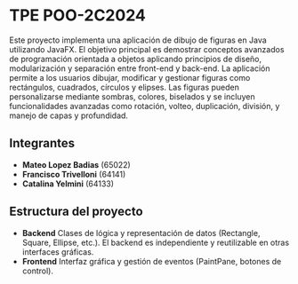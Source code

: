 # TPE POO-2C2024

Este proyecto implementa una aplicación de dibujo de figuras en Java utilizando JavaFX. El objetivo principal es demostrar conceptos avanzados de programación orientada a objetos aplicando principios de diseño, modularización y separación entre front-end y back-end. La aplicación permite a los usuarios dibujar, modificar y gestionar figuras como rectángulos, cuadrados, círculos y elipses. Las figuras pueden personalizarse mediante sombras, colores, biselados y se incluyen funcionalidades avanzadas como rotación, volteo, duplicación, división, y manejo de capas y profundidad.

## Integrantes 
- **Mateo Lopez Badias** (65022)
- **Francisco Trivelloni** (64141)
- **Catalina Yelmini** (64133)

## Estructura del proyecto
- **Backend** Clases de lógica y representación de datos (Rectangle, Square, Ellipse, etc.). El backend es independiente y reutilizable en otras interfaces gráficas.
- **Frontend** Interfaz gráfica y gestión de eventos (PaintPane, botones de control).

